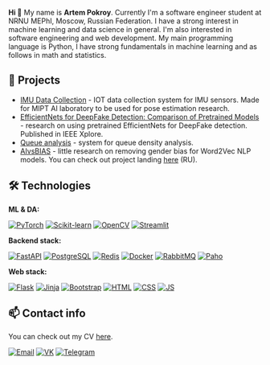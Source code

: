 **Hi 👋** My name is **Artem Pokroy**. Currently I'm a software engineer student at NRNU MEPhI, Moscow, Russian Federation.
I have a strong interest in machine learning and data science in general. I'm also interested in software engineering and web development. My main programming language is Python, I have strong fundamentals in machine learning and as follows in math and statistics.


## :rocket: Projects

* [IMU Data Collection](https://github.com/TLMOS/imu_data_collection) - IOT data collection system for IMU sensors. Made for MIPT AI laboratory to be used for pose estimation research.
* [EfficientNets for DeepFake Detection: Comparison of Pretrained Models](https://ieeexplore.ieee.org/document/9396092) - research on using pretrained EfficientNets for DeepFake detection. Published in IEEE Xplore.
* [Queue analysis](https://github.com/mmkuznecov/queue_analysis) - system for queue density analysis.
* [AIvsBIAS](https://github.com/mmkuznecov/AIvsBIAS) - little research on removing gender bias for Word2Vec NLP models. You can check out project landing [here](https://aivsbias.feather.cloudns.cl/) (RU).


## :hammer_and_wrench: Technologies

**ML & DA:**

[![PyTorch](https://img.shields.io/badge/-PyTorch-EE4C2C?logo=pytorch&logoColor=white)](https://pytorch.org/) [![Scikit-learn](https://img.shields.io/badge/-Scikit--learn-F7931E?logo=scikit-learn&logoColor=white)](https://scikit-learn.org/stable/) [![OpenCV](https://img.shields.io/badge/-OpenCV-5C3EE8?logo=opencv&logoColor=white)](https://opencv.org/) [![Streamlit](https://img.shields.io/badge/-Streamlit-FF6600?logo=streamlit&logoColor=white)](https://streamlit.io/)

**Backend stack:**

[![FastAPI](https://img.shields.io/badge/-FastAPI-009688?logo=fastapi&logoColor=white)](https://fastapi.tiangolo.com/) [![PostgreSQL](https://img.shields.io/badge/-PostgreSQL-336791?logo=postgresql&logoColor=white)](https://www.postgresql.org/) [![Redis](https://img.shields.io/badge/-Redis-DC382D?logo=redis&logoColor=white)](https://redis.io/) [![Docker](https://img.shields.io/badge/-Docker-2496ED?logo=docker&logoColor=white)](https://www.docker.com/)  [![RabbitMQ](https://img.shields.io/badge/-RabbitMQ-FF6600?logo=rabbitmq&logoColor=white)](https://www.rabbitmq.com/) [![Paho](https://img.shields.io/badge/-Paho-FF6600?logo=eclipse-mosquitto&logoColor=white)](https://www.eclipse.org/paho/)

**Web stack:**

[![Flask](https://img.shields.io/badge/-Flask-000000?logo=flask&logoColor=white)](https://flask.palletsprojects.com/en/1.1.x/) [![Jinja](https://img.shields.io/badge/-Jinja-B41717?logo=jinja&logoColor=white)](https://jinja.palletsprojects.com/en/2.11.x/) [![Bootstrap](https://img.shields.io/badge/-Bootstrap-7952B3?logo=bootstrap&logoColor=white)](https://getbootstrap.com/) [![HTML](https://img.shields.io/badge/-HTML-E34F26?logo=html5&logoColor=white)](https://developer.mozilla.org/en-US/docs/Web/HTML) [![CSS](https://img.shields.io/badge/-CSS-1572B6?logo=css3&logoColor=white)](https://developer.mozilla.org/en-US/docs/Web/CSS) [![JS](https://img.shields.io/badge/-JS-F7DF1E?logo=javascript&logoColor=white)](https://developer.mozilla.org/en-US/docs/Web/JavaScript)


## :mailbox: Contact info
You can check out my CV [here](https://drive.google.com/file/d/1vvWY6cTx2kPWvOzayG6ONule_ZHiQ-LJ/view?usp=share_link).

[![Email](https://img.shields.io/badge/-Email-de4343?logoColor=white&link=mailto:pokroy-tema@yandex.ru)](mailto:pokroy-tema@yandex.ru)
[![VK](https://img.shields.io/badge/-VK-4680C2?logo=vk&logoColor=white&link=https://vk.com/mmkuznecov)](https://vk.com/pokroy)
[![Telegram](https://img.shields.io/badge/-Telegram-blue?logo=telegram&link=https://t.me/pokroy)](https://t.me/pokroy)
